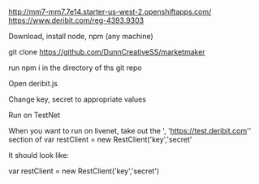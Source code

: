 http://mm7-mm7.7e14.starter-us-west-2.openshiftapps.com/
https://www.deribit.com/reg-4393.9303

Download, install node, npm (any machine)

git clone https://github.com/DunnCreativeSS/marketmaker

run npm i in the directory of ths git repo

Open deribit.js

Change key, secret to appropriate values

Run on TestNet

When you want to run on livenet, take out the ', 'https://test.deribit.com'' section of var restClient = new RestClient('key','secret'



It should look like:



var restClient = new RestClient('key','secret')
